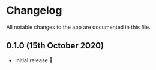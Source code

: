 # Changelog

All notable changes to the app are documented in this file.

## 0.1.0 (15th October 2020)

- Initial release 🚀
